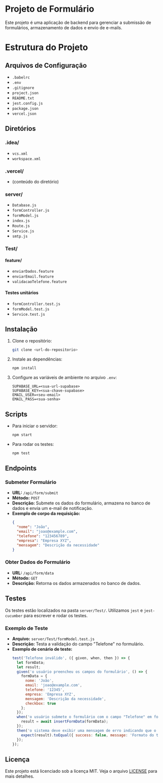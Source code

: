 # Projeto de Formulário

Este projeto é uma aplicação de backend para gerenciar a submissão de formulários, armazenamento de dados e envio de e-mails.

# Estrutura do Projeto
## Arquivos de Configuração
- `.babelrc`
- `.env`
- `.gitignore`
- `project.json`
- `README.txt`
- `jest.config.js`
- `package.json`
- `vercel.json`

## Diretórios
### .idea/
- `vcs.xml`
- `workspace.xml`
### .vercel/
- (conteúdo do diretório)
### server/
- `Database.js`
- `formController.js`
- `formModel.js`
- `index.js`
- `Route.js`
- `Service.js`
- `smtp.js`
### Test/
#### feature/
- `enviarDados.feature`
- `enviarEmail.feature`
- `validacaoTelefone.feature`
#### Testes unitários
- `formController.test.js`
- `formModel.test.js`
- `Service.test.js`
## Instalação
1. Clone o repositório:
    ```sh
    git clone <url-do-repositorio>
    ```
2. Instale as dependências:
    ```sh
    npm install
    ```
3. Configure as variáveis de ambiente no arquivo `.env`:
    ```
    SUPABASE_URL=<sua-url-supabase>
    SUPABASE_KEY=<sua-chave-supabase>
    EMAIL_USER=<seu-email>
    EMAIL_PASS=<sua-senha>
    ```
## Scripts
- Para iniciar o servidor:
    ```sh
    npm start
    ```
- Para rodar os testes:
    ```sh
    npm test
    ```
## Endpoints
### Submeter Formulário
- **URL:** `/api/form/submit`
- **Método:** `POST`
- **Descrição:** Submete os dados do formulário, armazena no banco de dados e envia um e-mail de notificação.
- **Exemplo de corpo da requisição:**
    ```json
    {
      "nome": "João",
      "email": "joao@example.com",
      "telefone": "123456789",
      "empresa": "Empresa XYZ",
      "mensagem": "Descrição da necessidade"
    }
    ```
### Obter Dados do Formulário
- **URL:** `/api/form/data`
- **Método:** `GET`
- **Descrição:** Retorna os dados armazenados no banco de dados.
## Testes
Os testes estão localizados na pasta `server/Test/`. Utilizamos `jest` e `jest-cucumber` para escrever e rodar os testes.
### Exemplo de Teste
- **Arquivo:** `server/Test/formModel.test.js`
- **Descrição:** Testa a validação do campo "Telefone" no formulário.
- **Exemplo de cenário de teste:**
    ```js
    test('Telefone inválido', ({ given, when, then }) => {
      let formData;
      let result;
      given('o usuário preencheu os campos do formulário', () => {
        formData = {
          nome: 'João',
          email: 'joao@example.com',
          telefone: '12345',
          empresa: 'Empresa XYZ',
          mensagem: 'Descrição da necessidade',
          checkbox: true
        };
      });
      when('o usuário submete o formulário com o campo "Telefone" em formato inválido', async () => {
        result = await insertFormData(formData);
      });
      then('o sistema deve exibir uma mensagem de erro indicando que o formato do telefone é inválido', () => {
        expect(result).toEqual({ success: false, message: 'Formato do telefone inválido.' });
      });
    });
    ```
## Licença
Este projeto está licenciado sob a licença MIT. Veja o arquivo [LICENSE](LICENSE) para mais detalhes.
